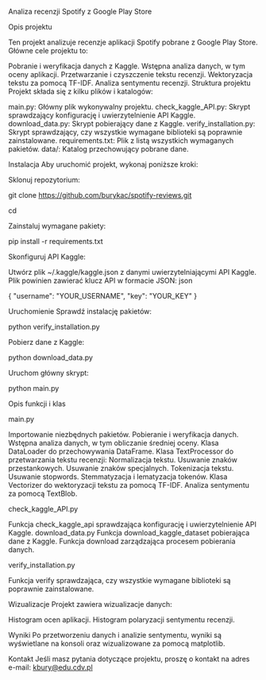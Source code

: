 Analiza recenzji Spotify z Google Play Store

Opis projektu

Ten projekt analizuje recenzje aplikacji Spotify pobrane z Google Play Store. Główne cele projektu to:

Pobranie i weryfikacja danych z Kaggle.
Wstępna analiza danych, w tym oceny aplikacji.
Przetwarzanie i czyszczenie tekstu recenzji.
Wektoryzacja tekstu za pomocą TF-IDF.
Analiza sentymentu recenzji.
Struktura projektu
Projekt składa się z kilku plików i katalogów:

main.py: Główny plik wykonywalny projektu.
check_kaggle_API.py: Skrypt sprawdzający konfigurację i uwierzytelnienie API Kaggle.
download_data.py: Skrypt pobierający dane z Kaggle.
verify_installation.py: Skrypt sprawdzający, czy wszystkie wymagane biblioteki są poprawnie zainstalowane.
requirements.txt: Plik z listą wszystkich wymaganych pakietów.
data/: Katalog przechowujący pobrane dane.


Instalacja
Aby uruchomić projekt, wykonaj poniższe kroki:

Sklonuj repozytorium:

git clone <https://github.com/burykac/spotify-reviews.git>

cd <spotify-reviews>


Zainstaluj wymagane pakiety:

pip install -r requirements.txt


Skonfiguruj API Kaggle:

Utwórz plik ~/.kaggle/kaggle.json z danymi uwierzytelniającymi API Kaggle. Plik powinien zawierać klucz API w formacie JSON:
json

{
  "username": "YOUR_USERNAME",
  "key": "YOUR_KEY"
}

Uruchomienie
Sprawdź instalację pakietów:

python verify_installation.py

Pobierz dane z Kaggle:

python download_data.py

Uruchom główny skrypt:

python main.py

Opis funkcji i klas

main.py

Importowanie niezbędnych pakietów.
Pobieranie i weryfikacja danych.
Wstępna analiza danych, w tym obliczanie średniej oceny.
Klasa DataLoader do przechowywania DataFrame.
Klasa TextProcessor do przetwarzania tekstu recenzji:
Normalizacja tekstu.
Usuwanie znaków przestankowych.
Usuwanie znaków specjalnych.
Tokenizacja tekstu.
Usuwanie stopwords.
Stemmatyzacja i lematyzacja tokenów.
Klasa Vectorizer do wektoryzacji tekstu za pomocą TF-IDF.
Analiza sentymentu za pomocą TextBlob.

check_kaggle_API.py

Funkcja check_kaggle_api sprawdzająca konfigurację i uwierzytelnienie API Kaggle.
download_data.py
Funkcja download_kaggle_dataset pobierająca dane z Kaggle.
Funkcja download zarządzająca procesem pobierania danych.

verify_installation.py

Funkcja verify sprawdzająca, czy wszystkie wymagane biblioteki są poprawnie zainstalowane.

Wizualizacje
Projekt zawiera wizualizacje danych:

Histogram ocen aplikacji.
Histogram polaryzacji sentymentu recenzji.

Wyniki
Po przetworzeniu danych i analizie sentymentu, wyniki są wyświetlane na konsoli oraz wizualizowane za pomocą matplotlib.

Kontakt
Jeśli masz pytania dotyczące projektu, proszę o kontakt na adres e-mail: kbury@edu.cdv.pl
